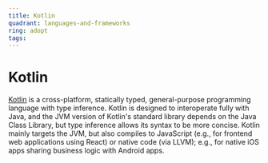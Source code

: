 ```yaml
---
title: Kotlin
quadrant: languages-and-frameworks
ring: adopt
tags:
---
```


# Kotlin

<a href="https://kotlinlang.org/" target="_blank">Kotlin</a> is a cross-platform, statically typed, general-purpose programming language with type inference. Kotlin is designed to interoperate fully with Java, and the JVM version of Kotlin's standard library depends on the Java Class Library, but type inference allows its syntax to be more concise. Kotlin mainly targets the JVM, but also compiles to JavaScript (e.g., for frontend web applications using React) or native code (via LLVM); e.g., for native iOS apps sharing business logic with Android apps.
